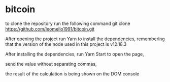 # bitcoin

to clone the repository run the following command git clone https://github.com/leomello1991/bitcoin.git

After opening the project run Yarn to install the dependencies, remembering that the version of the node used in this project is v12.18.3

After installing the dependencies, run Yarn Start to open the page,

send the value without separating commas,

the result of the calculation is being shown on the DOM console
